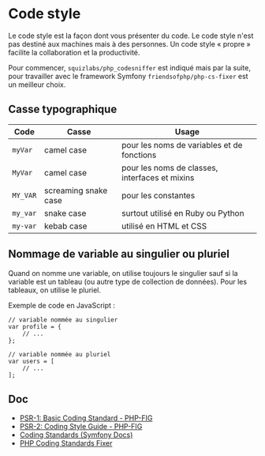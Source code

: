# Code style

Le code style est la façon dont vous présenter du code. Le code style n'est pas destiné aux machines mais à des personnes. Un code style « propre » facilite la collaboration et la productivité.

Pour commencer, `squizlabs/php_codesniffer` est indiqué mais par la suite, pour travailler avec le framework Symfony `friendsofphp/php-cs-fixer` est un meilleur choix.

## Casse typographique

| Code      | Casse                 | Usage                                             |
| ----------| --------------------- | ------------------------------------------------- |
| `myVar`   | camel case            | pour les noms de variables et de fonctions        |
| `MyVar`   | camel case            | pour les noms de classes, interfaces et mixins    |
| `MY_VAR`  | screaming snake case  | pour les constantes                               |
| `my_var`  | snake case            | surtout utilisé en Ruby ou Python                 |
| `my-var`  | kebab case            | utilisé en HTML et CSS                            |

## Nommage de variable au singulier ou pluriel

Quand on nomme une variable, on utilise toujours le singulier sauf si la variable est un tableau (ou autre type de collection de données). Pour les tableaux, on utilise le pluriel.

Exemple de code en JavaScript :

    // variable nommée au singulier
    var profile = {
        // ...
    };

    // variable nommée au pluriel
    var users = [
        // ...
    ];

## Doc

- [PSR-1: Basic Coding Standard - PHP-FIG](http://www.php-fig.org/psr/psr-1/)
- [PSR-2: Coding Style Guide - PHP-FIG](http://www.php-fig.org/psr/psr-2/)
- [Coding Standards (Symfony Docs)](http://symfony.com/doc/current/contributing/code/standards.html)
- [PHP Coding Standards Fixer](http://cs.sensiolabs.org/)
